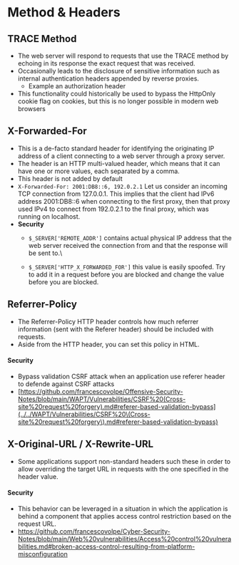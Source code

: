 # Method & Headers

## TRACE Method

* The web server will respond to requests that use the TRACE method by echoing in its response the exact request that was received.
* Occasionally leads to the disclosure of sensitive information such as internal authentication headers appended by reverse proxies.
  * Example an authorization header
* This functionality could historically be used to bypass the HttpOnly cookie flag on cookies, but this is no longer possible in modern web browsers

## X-Forwarded-For

* This is a de-facto standard header for identifying the originating IP address of a client connecting to a web server through a proxy server.
* The header is an HTTP multi-valued header, which means that it can have one or more values, each separated by a comma.
* This header is not added by default
* `X-Forwarded-For: 2001:DB8::6, 192.0.2.1` Let us consider an incoming TCP connection from 127.0.0.1. This implies that the client had IPv6 address 2001:DB8::6 when connecting to the first proxy, then that proxy used IPv4 to connect from 192.0.2.1 to the final proxy, which was running on localhost.
* **Security**
  * `$_SERVER['REMOTE_ADDR']` contains actual physical IP address that the web server received the connection from and that the response will be sent to.\

  * `$_SERVER['HTTP_X_FORWARDED_FOR']` this value is easily spoofed. Try to add it in a request before you are blocked and change the value before you are blocked.

## Referrer-Policy

* The Referrer-Policy HTTP header controls how much referrer information (sent with the Referer header) should be included with requests.
* Aside from the HTTP header, you can set this policy in HTML.

#### Security

* Bypass validation CSRF attack when an application use referer header to defende against CSRF attacks
* [https://github.com/francescovolpe/Offensive-Security-Notes/blob/main/WAPT/Vulnerabilities/CSRF%20(Cross-site%20request%20forgery).md#referer-based-validation-bypass](../../WAPT/Vulnerabilities/CSRF%20\(Cross-site%20request%20forgery\).md#referer-based-validation-bypass)

## X-Original-URL / X-Rewrite-URL

* Some applications support non-standard headers such these in order to allow overriding the target URL in requests with the one specified in the header value.

#### Security

* This behavior can be leveraged in a situation in which the application is behind a component that applies access control restriction based on the request URL.
* https://github.com/francescovolpe/Cyber-Security-Notes/blob/main/Web%20vulnerabilities/Access%20control%20vulnerabilities.md#broken-access-control-resulting-from-platform-misconfiguration
